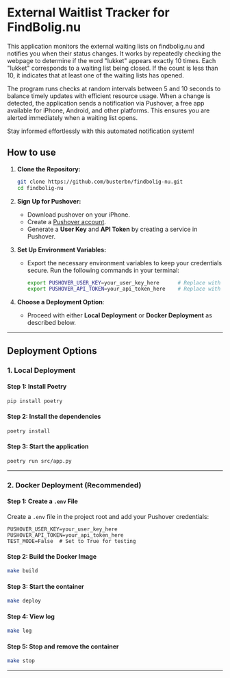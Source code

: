 # External Waitlist Tracker for FindBolig.nu

This application monitors the external waiting lists on findbolig.nu and notifies you when their status changes. It works by repeatedly checking the webpage to determine if the word "lukket" appears exactly 10 times. Each "lukket" corresponds to a waiting list being closed. If the count is less than 10, it indicates that at least one of the waiting lists has opened.

The program runs checks at random intervals between 5 and 10 seconds to balance timely updates with efficient resource usage. When a change is detected, the application sends a notification via Pushover, a free app available for iPhone, Android, and other platforms. This ensures you are alerted immediately when a waiting list opens.

Stay informed effortlessly with this automated notification system!

## How to use

1. **Clone the Repository:**
   ```bash
   git clone https://github.com/busterbn/findbolig-nu.git
   cd findbolig-nu
   ```

2. **Sign Up for Pushover:**
   - Download pushover on your iPhone.
   - Create a [Pushover account](https://pushover.net/).
   - Generate a **User Key** and **API Token** by creating a service in Pushover.

3. **Set Up Environment Variables:**
   - Export the necessary environment variables to keep your credentials secure. Run the following commands in your terminal:
     ```bash
     export PUSHOVER_USER_KEY=your_user_key_here      # Replace with your Pushover User Key
     export PUSHOVER_API_TOKEN=your_api_token_here    # Replace with your Pushover API Token
     ```

4. **Choose a Deployment Option**:
   - Proceed with either **Local Deployment** or **Docker Deployment** as described below.

---

## Deployment Options

### 1. Local Deployment

#### Step 1: Install Poetry
```bash
pip install poetry
```

#### Step 2: Install the dependencies
```bash
poetry install
```

#### Step 3: Start the application
```bash
poetry run src/app.py
```
---

### 2. Docker Deployment (Recommended)

#### Step 1: Create a `.env` File
Create a `.env` file in the project root and add your Pushover credentials:
```env
PUSHOVER_USER_KEY=your_user_key_here
PUSHOVER_API_TOKEN=your_api_token_here
TEST_MODE=False  # Set to True for testing
```

#### Step 2: Build the Docker Image
```bash
make build
```

#### Step 3: Start the container
```bash
make deploy
```

#### Step 4: View log
```bash
make log
```

#### Step 5: Stop and remove the container
```bash
make stop
```

---
